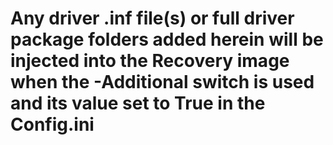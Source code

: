 # Any driver .inf file(s) or full driver package folders added herein will be injected into the Recovery image when the -Additional switch is used and its value set to True in the Config.ini #
